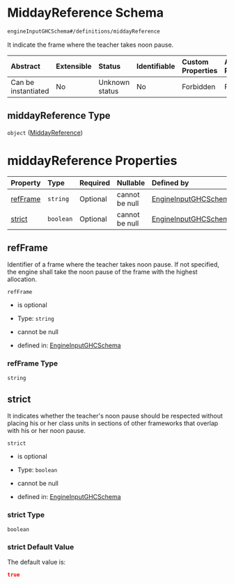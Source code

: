 # MiddayReference Schema

```txt
engineInputGHCSchema#/definitions/middayReference
```

It indicate the frame where the teacher takes noon pause.

| Abstract            | Extensible | Status         | Identifiable | Custom Properties | Additional Properties | Access Restrictions | Defined In                                                        |
| :------------------ | :--------- | :------------- | :----------- | :---------------- | :-------------------- | :------------------ | :---------------------------------------------------------------- |
| Can be instantiated | No         | Unknown status | No           | Forbidden         | Forbidden             | none                | [ghc.schema.json*](../out/ghc.schema.json "open original schema") |

## middayReference Type

`object` ([MiddayReference](ghc-definitions-middayreference.md))

# middayReference Properties

| Property              | Type      | Required | Nullable       | Defined by                                                                                                                                             |
| :-------------------- | :-------- | :------- | :------------- | :----------------------------------------------------------------------------------------------------------------------------------------------------- |
| [refFrame](#refframe) | `string`  | Optional | cannot be null | [EngineInputGHCSchema](ghc-definitions-middayreference-properties-refframe.md "engineInputGHCSchema#/definitions/middayReference/properties/refFrame") |
| [strict](#strict)     | `boolean` | Optional | cannot be null | [EngineInputGHCSchema](ghc-definitions-middayreference-properties-strict.md "engineInputGHCSchema#/definitions/middayReference/properties/strict")     |

## refFrame

Identifier of a frame where the teacher takes noon pause. If not specified, the engine shall take the noon pause of the frame with the highest allocation.

`refFrame`

*   is optional

*   Type: `string`

*   cannot be null

*   defined in: [EngineInputGHCSchema](ghc-definitions-middayreference-properties-refframe.md "engineInputGHCSchema#/definitions/middayReference/properties/refFrame")

### refFrame Type

`string`

## strict

It indicates whether the teacher's noon pause should be respected without placing his or her class units in sections of other frameworks that overlap with his or her noon pause.

`strict`

*   is optional

*   Type: `boolean`

*   cannot be null

*   defined in: [EngineInputGHCSchema](ghc-definitions-middayreference-properties-strict.md "engineInputGHCSchema#/definitions/middayReference/properties/strict")

### strict Type

`boolean`

### strict Default Value

The default value is:

```json
true
```
